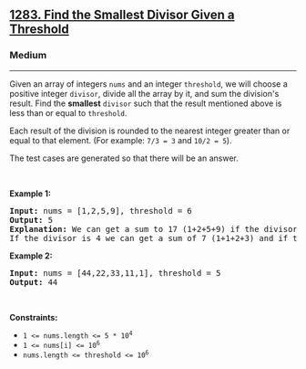 <h2><a href="https://leetcode.com/problems/find-the-smallest-divisor-given-a-threshold/">1283. Find the Smallest Divisor Given a Threshold</a></h2><h3>Medium</h3><hr><div style="user-select: auto;"><p style="user-select: auto;">Given an array of integers <code style="user-select: auto;">nums</code> and an integer <code style="user-select: auto;">threshold</code>, we will choose a positive integer <code style="user-select: auto;">divisor</code>, divide all the array by it, and sum the division's result. Find the <strong style="user-select: auto;">smallest</strong> <code style="user-select: auto;">divisor</code> such that the result mentioned above is less than or equal to <code style="user-select: auto;">threshold</code>.</p>

<p style="user-select: auto;">Each result of the division is rounded to the nearest integer greater than or equal to that element. (For example: <code style="user-select: auto;">7/3 = 3</code> and <code style="user-select: auto;">10/2 = 5</code>).</p>

<p style="user-select: auto;">The test cases are generated so&nbsp;that there will be an answer.</p>

<p style="user-select: auto;">&nbsp;</p>
<p style="user-select: auto;"><strong style="user-select: auto;">Example 1:</strong></p>

<pre style="position: relative; user-select: auto;"><strong style="user-select: auto;">Input:</strong> nums = [1,2,5,9], threshold = 6
<strong style="user-select: auto;">Output:</strong> 5
<strong style="user-select: auto;">Explanation:</strong> We can get a sum to 17 (1+2+5+9) if the divisor is 1. 
If the divisor is 4 we can get a sum of 7 (1+1+2+3) and if the divisor is 5 the sum will be 5 (1+1+1+2). 
<div class="open_grepper_editor" title="Edit &amp; Save To Grepper" style="user-select: auto;"></div></pre>

<p style="user-select: auto;"><strong style="user-select: auto;">Example 2:</strong></p>

<pre style="position: relative; user-select: auto;"><strong style="user-select: auto;">Input:</strong> nums = [44,22,33,11,1], threshold = 5
<strong style="user-select: auto;">Output:</strong> 44
<div class="open_grepper_editor" title="Edit &amp; Save To Grepper" style="user-select: auto;"></div></pre>

<p style="user-select: auto;">&nbsp;</p>
<p style="user-select: auto;"><strong style="user-select: auto;">Constraints:</strong></p>

<ul style="user-select: auto;">
	<li style="user-select: auto;"><code style="user-select: auto;">1 &lt;= nums.length &lt;= 5 * 10<sup style="user-select: auto;">4</sup></code></li>
	<li style="user-select: auto;"><code style="user-select: auto;">1 &lt;= nums[i] &lt;= 10<sup style="user-select: auto;">6</sup></code></li>
	<li style="user-select: auto;"><code style="user-select: auto;">nums.length &lt;= threshold &lt;= 10<sup style="user-select: auto;">6</sup></code></li>
</ul>
</div>